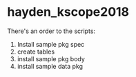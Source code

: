 # hayden_kscope2018

There's an order to the scripts:
1. Install sample pkg spec
2. create tables
3. install sample pkg body
4. install sample data pkg

